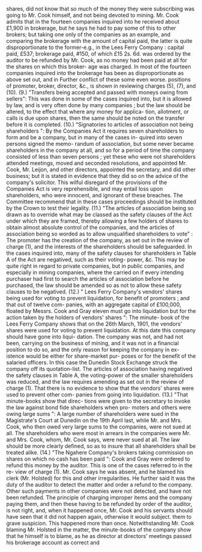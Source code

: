 shares, did not know that so much of the money they were subscribing was going to Mr. Cook himself, and not being devoted to mining. Mr. Cook admits that in the fourteen companies inquired into he received about £1,900 in brokerage, but he says he had to pay some of this to other brokers; but taking one only of the companies as an example, and comparing the brokerage with the amount of capital paid, the latter is quite disproportionate to the former-e.g., in the Lees Ferry Company : capital paid, £537; brokerage paid, #150, of which £15 2s. 6d. was ordered by the auditor to be refunded by Mr. Cook, as no money had been paid at all for the shares on which this broker- age was charged. In most of the fourteen companies inquired into the brokerage has been as disproportionate as above set out, and in Further conflict of these some even worse. positions of promoter, broker, director, &c., is shown in reviewing charges (5), (7), and (10). (9.) "Transfers being accepted and passed with moneys owing from sellers": This was done in some of the cases inquired into, but it is allowed by law, and is very often done by many companies ; but the law should be altered, to the effect that where any money for applica- tion, allotment, or calls is due upon shares, then the same should be noted on the transfer before it is completed. (10.) "Signatories to articles of association not being shareholders ": By the Companies Act it requires seven shareholders to form and be a company, but in many of the cases in- quired into seven persons signed the memo- randum of association, but some never became shareholders in the company at all, and so for a period of time the company consisted of less than seven persons ; yet these who were not shareholders attended meetings, moved and seconded resolutions, and appointed Mr. Cook, Mr. Leijon, and other directors, appointed the secretary, and did other business; but it is stated in evidence that they did so on the advice of the company's solicitor. This wilful disregard of the provisions of the Companies Act is very reprehensible, and may entail loss upon shareholders, who were innocent, and ignorant of these breaches. The Committee recommend that in these cases proceedings should be instituted by the Crown to test their legality. (11.) "The articles of association being so drawn as to override what may be classed as the safety clauses of the Act under which they are framed, thereby allowing a few holders of shares to obtain almost absolute control of the companies, and the articles of association being so worded as to allow unqualified shareholders to vote" : The promoter has the creation of the company, as set out in the review of charge (1), and the interests of the shareholders should be safeguarded. In the cases inquired into, many of the safety clauses for shareholders in Table A of the Act are negatived, such as their voting- power, &c. This may be quite right in regard to private companies, but in public companies, and especially in mining companies, where the carried on if every intending purchaser had first to search the articles of association before he purchased, the law should be amended so as not to allow these safety clauses to be negatived. (12.) " Lees Ferry Company's vendors' shares being used for voting to prevent liquidation, for benefit of promoters ; and that out of twelve com- panies, with an aggregate capital of £100,000, floated by Messrs. Cook and Gray eleven must go into liquidation but for the action taken by the holders of vendors' shares ": The minute- book of the Lees Ferry Company shows that on the 26th March, 1901, the vendors' shares were used for voting to prevent liquidation. At this date this company should have gone into liqui- dation. The company was not, and had not been, carrying on the business of mining, and it was not in a financial position to do so, and the only reason for keeping the company in ex- istence would be either for share-market pur- poses or for the benefit of the salaried officers. In this case the Dunedin Stock Exchange struck the company off its quotation-list. The articles of association having negatived the safety clauses in Table A, the voting-power of the smaller shareholders was reduced, and the law requires amending as set out in the review of charge (1). That there is no evidence to show that the vendors' shares were used to prevent other com- panies from going into liquidation. (13.) "That minute-books show that direc- tions were given to the secretary to invoke the law against bond fide shareholders when pro- moters and others were owing large sums ": A large number of shareholders were sued in the Magistrate's Court at Dunedin on the 19th April last, while Mr. and Mrs. Cook, who then owed very large sums to the companies, were not sued at all. The shareholders who were most in arrears in the companies were Mr. and Mrs. Cook, whom, Mr. Cook says, were never sued at all. The law should be more clearly defined, so as to insure that all shareholders shall be treated alike. (14.) "The Ngahere Company's brokers taking commission on shares on which no cash has been paid ": Cook and Gray were ordered to refund this money by the auditor. This is one of the cases referred to in the re- view of charge (1). Mr. Cook says he was absent, and he blamed his clerk (Mr. Holsted) for this and other irregularities. He further said it was the duty of the auditor to detect the matter and order a refund to the company. Other such payments in other companies were not detected, and have not been refunded. The principle of charging improper items and the company paying them, and then these having to be refunded by order of the auditor, is not right, and, when it happened once, Mr. Cook and his servants should have seen that it did not happen again, otherwise it would subject. them to grave suspicion. This happened more than once. Notwithstanding Mr. Cook blaming Mr. Holsted in the matter, the minute-books of the company show that he himself is to blame, as he as director at directors' meetings passed his brokerage account as correct and 
